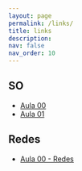 ```yaml
---
layout: page
permalink: /links/
title: links
description:
nav: false
nav_order: 10
---
```


## SO

- [Aula 00](https://docs.google.com/presentation/d/1IbNuJraYUUhoXTmR5CegzA3hEnS51cnH/edit?usp=sharing&ouid=109523613597121204784&rtpof=true&sd=true)
- [Aula 01](https://docs.google.com/presentation/d/1GWLC9NPacEZMFOmodN8O0hMDIYS0lChkY5sJg92uAoA/edit?usp=sharing)

## Redes

- [Aula 00 - Redes](https://docs.google.com/presentation/d/1v6Me8942toxiMgiiDzYqXtrTqW39aeqO/edit?usp=sharing&ouid=109523613597121204784&rtpof=true&sd=true)